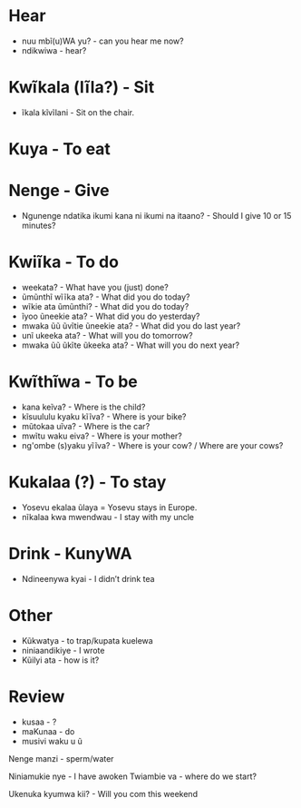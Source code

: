 # Hear
- nuu mbĩ(u)WA yu? - can you hear me now?
- ndikwiwa - hear?

# Kwĩkala (lĩla?) - Sit
- ĩkala kĩvĩlani - Sit on the chair.

# Kuya - To eat

# Nenge - Give
- Ngunenge ndatika ikumi kana ni ikumi na itaano? - Should I give 10 or 15 minutes?

# Kwiĩka - To do
- weekata? - What have you (just) done?
- ũmũnthĩ wĩĩka ata? - What did you do today?
- wĩkie ata ũmũnthi? - What did you do today?
- ĩyoo ũneekie ata? - What did you do yesterday?
- mwaka ũũ ũvĩtie ũneekie ata? - What did you do last year?
- unĩ ukeeka ata? - What will you do tomorrow?
- mwaka ũũ ũkĩte ũkeeka ata? - What will you do next year?

# Kwĩthĩwa - To be
- kana keĩva? - Where is the child?
- kĩsuululu kyaku kĩĩva? - Where is your bike?
- mũtokaa uĩva? - Where is the car?
- mwĩtu waku eiva? - Where is your mother?
- ng'ombe (s)yaku yĩĩva? - Where is your cow? / Where are your cows?

# Kukalaa (?) - To stay
- Yosevu ekalaa ũlaya = Yosevu stays in Europe.
- nĩkalaa kwa mwendwau - I stay with my uncle


# Drink - KunyWA
- Ndineenywa kyai - I didn’t drink tea

# Other
- Kũkwatya - to trap/kupata kuelewa
- niniaandikiye - I wrote
- Kũilyi ata - how is it?

# Review
- kusaa - ?
- maKunaa - do
- musivi waku u ũ 

Nenge manzi - sperm/water

Niniamukie nye - I have awoken
Twiambie va - where do we start?

Ukenuka kyumwa kii? - Will you com this weekend